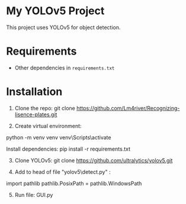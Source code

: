 # My YOLOv5 Project

This project uses YOLOv5 for object detection.

# Requirements

- Other dependencies in `requirements.txt`

# Installation

1. Clone the repo:  git clone https://github.com/Lm4river/Recognizing-lisence-plates.git 

2. Create virtual environment:

python -m venv venv
venv\Scripts\activate  

Install dependencies:
pip install -r requirements.txt

3. Clone YOLOv5:  git clone https://github.com/ultralytics/yolov5.git

4. Add to head of file "yolov5\detect.py" :

import pathlib
pathlib.PosixPath = pathlib.WindowsPath

5. Run file:  GUI.py